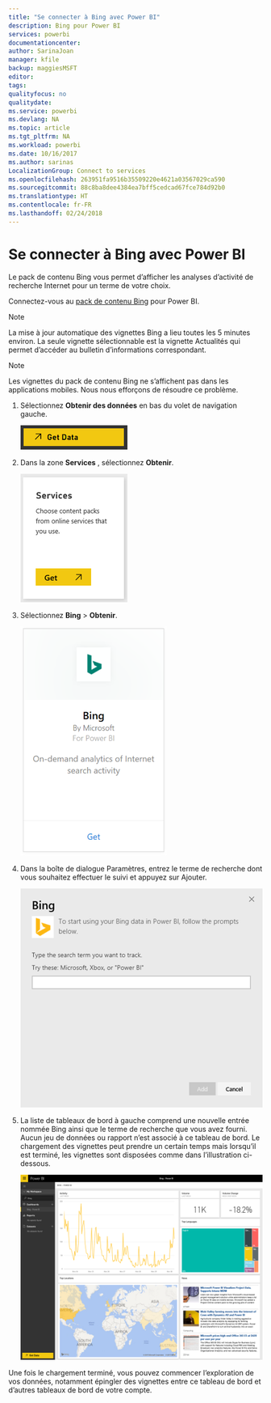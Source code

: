 ```yaml
---
title: "Se connecter à Bing avec Power BI"
description: Bing pour Power BI
services: powerbi
documentationcenter: 
author: SarinaJoan
manager: kfile
backup: maggiesMSFT
editor: 
tags: 
qualityfocus: no
qualitydate: 
ms.service: powerbi
ms.devlang: NA
ms.topic: article
ms.tgt_pltfrm: NA
ms.workload: powerbi
ms.date: 10/16/2017
ms.author: sarinas
LocalizationGroup: Connect to services
ms.openlocfilehash: 263951fa9516b35509220e4621a03567029ca590
ms.sourcegitcommit: 88c8ba8dee4384ea7bff5cedcad67fce784d92b0
ms.translationtype: HT
ms.contentlocale: fr-FR
ms.lasthandoff: 02/24/2018
---
```

# <a name="connect-to-bing-with-power-bi"></a>Se connecter à Bing avec Power BI
Le pack de contenu Bing vous permet d’afficher les analyses d’activité de recherche Internet pour un terme de votre choix.

Connectez-vous au [pack de contenu Bing](https://app.powerbi.com/groups/me/getdata/services/bing) pour Power BI.

>[!NOTE]
>La mise à jour automatique des vignettes Bing a lieu toutes les 5 minutes environ. La seule vignette sélectionnable est la vignette Actualités qui permet d’accéder au bulletin d’informations correspondant. 

>[!NOTE]
>Les vignettes du pack de contenu Bing ne s’affichent pas dans les applications mobiles. Nous nous efforçons de résoudre ce problème.

1. Sélectionnez **Obtenir des données** en bas du volet de navigation gauche.
   
    ![](media/service-connect-to-bing/getdata.png)
2. Dans la zone **Services** , sélectionnez **Obtenir**.
   
    ![](media/service-connect-to-bing/services.png)
3. Sélectionnez **Bing** > **Obtenir**.
   
    ![](media/service-connect-to-bing/bing.png)
4. Dans la boîte de dialogue Paramètres, entrez le terme de recherche dont vous souhaitez effectuer le suivi et appuyez sur Ajouter.
   
    ![](media/service-connect-to-bing/params.png)    
5. La liste de tableaux de bord à gauche comprend une nouvelle entrée nommée Bing ainsi que le terme de recherche que vous avez fourni. Aucun jeu de données ou rapport n’est associé à ce tableau de bord. Le chargement des vignettes peut prendre un certain temps mais lorsqu’il est terminé, les vignettes sont disposées comme dans l’illustration ci-dessous.
   
    ![](media/service-connect-to-bing/dashboard.png)

Une fois le chargement terminé, vous pouvez commencer l’exploration de vos données, notamment épingler des vignettes entre ce tableau de bord et d’autres tableaux de bord de votre compte.

